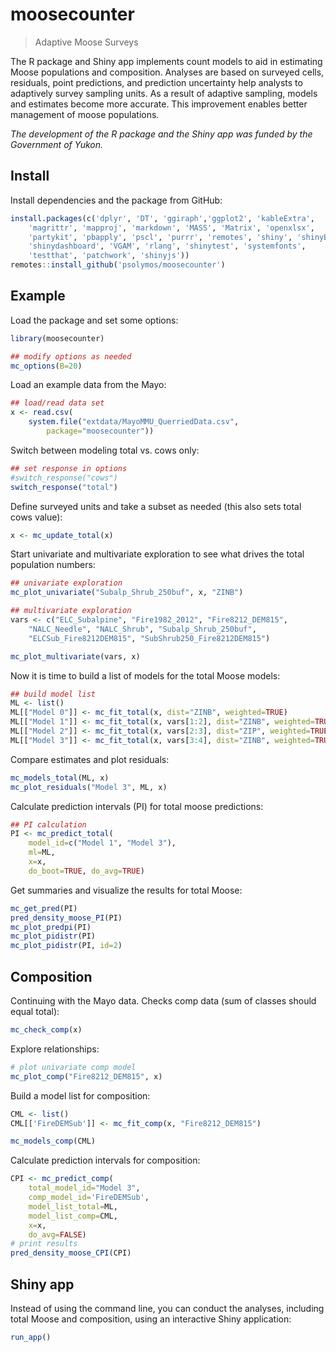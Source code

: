 # moosecounter

> Adaptive Moose Surveys

The R package and Shiny app
implements count models to aid in estimating Moose populations
and composition. Analyses are based on surveyed cells,
residuals, point predictions, and prediction uncertainty
help analysts to adaptively survey sampling units.
As a result of adaptive sampling, models and estimates
become more accurate. This improvement enables
better management of moose populations.

_The development of the R package and the Shiny app was funded
by the Government of Yukon._

## Install

Install dependencies and the package from GitHub:



```R
install.packages(c('dplyr', 'DT', 'ggiraph','ggplot2', 'kableExtra',
    'magrittr', 'mapproj', 'markdown', 'MASS', 'Matrix', 'openxlsx',
    'partykit', 'pbapply', 'pscl', 'purrr', 'remotes', 'shiny', 'shinyBS',
    'shinydashboard', 'VGAM', 'rlang', 'shinytest', 'systemfonts',
    'testthat', 'patchwork', 'shinyjs'))
remotes::install_github('psolymos/moosecounter')
```

## Example

Load the package and set some options:

```R
library(moosecounter)

## modify options as needed
mc_options(B=20)
```

Load an example data from the Mayo:

```R
## load/read data set
x <- read.csv(
    system.file("extdata/MayoMMU_QuerriedData.csv", 
        package="moosecounter"))
```

Switch between modeling total vs. cows only:

```R
## set response in options
#switch_response("cows")
switch_response("total")
```

Define surveyed units and take a subset as needed
(this also sets total cows value):

```R
x <- mc_update_total(x)
```

Start univariate and multivariate exploration to see what drives
the total population numbers:

```R
## univariate exploration
mc_plot_univariate("Subalp_Shrub_250buf", x, "ZINB")

## multivariate exploration
vars <- c("ELC_Subalpine", "Fire1982_2012", "Fire8212_DEM815",
    "NALC_Needle", "NALC_Shrub", "Subalp_Shrub_250buf",
    "ELCSub_Fire8212DEM815", "SubShrub250_Fire8212DEM815")

mc_plot_multivariate(vars, x)
```

Now it is time to build a list of models for the total Moose models:

```R
## build model list
ML <- list()
ML[["Model 0"]] <- mc_fit_total(x, dist="ZINB", weighted=TRUE)
ML[["Model 1"]] <- mc_fit_total(x, vars[1:2], dist="ZINB", weighted=TRUE)
ML[["Model 2"]] <- mc_fit_total(x, vars[2:3], dist="ZIP", weighted=TRUE)
ML[["Model 3"]] <- mc_fit_total(x, vars[3:4], dist="ZINB", weighted=TRUE)
```

Compare estimates and plot residuals:

```R
mc_models_total(ML, x)
mc_plot_residuals("Model 3", ML, x)
```

Calculate prediction intervals (PI) for total moose predictions:

```R
## PI calculation
PI <- mc_predict_total(
    model_id=c("Model 1", "Model 3"),
    ml=ML,
    x=x,
    do_boot=TRUE, do_avg=TRUE)
```

Get summaries and visualize the results for total Moose:

```R
mc_get_pred(PI)
pred_density_moose_PI(PI)
mc_plot_predpi(PI)
mc_plot_pidistr(PI)
mc_plot_pidistr(PI, id=2)
```

## Composition

Continuing with the Mayo data.
Checks comp data (sum of classes should equal total):

```R
mc_check_comp(x)
```

Explore relationships:

```R
# plot univariate comp model
mc_plot_comp("Fire8212_DEM815", x)
```

Build a model list for composition:

```R
CML <- list()
CML[['FireDEMSub']] <- mc_fit_comp(x, "Fire8212_DEM815")

mc_models_comp(CML)
```

Calculate prediction intervals for composition:

```R
CPI <- mc_predict_comp(
    total_model_id="Model 3",
    comp_model_id='FireDEMSub',
    model_list_total=ML,
    model_list_comp=CML,
    x=x,
    do_avg=FALSE)
# print results
pred_density_moose_CPI(CPI)
```

## Shiny app

Instead of using the command line, you can conduct the analyses,
including total Moose and composition, using an interactive
Shiny application:

```R
run_app()
```
